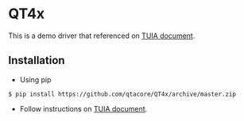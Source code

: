 # QT4x

This is a demo driver that referenced on [TUIA document](https://qta-tuia.readthedocs.io/zh/latest/).

## Installation
* Using pip
```
$ pip install https://github.com/qtacore/QT4x/archive/master.zip
```
* Follow instructions on [TUIA document](https://qta-tuia.readthedocs.io/zh/latest/quickstart.html#id2).


```
